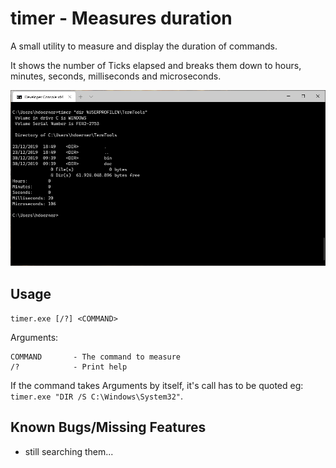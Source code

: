 # timer - Measures duration
A small utility to measure and display the duration of commands.

It shows the number of Ticks elapsed and breaks them down to hours, minutes, seconds, milliseconds and microseconds.

![Screenshot: timer](../../screenshots/timer_screenshot.png?raw=true "Screenshot: timer")

## Usage
`timer.exe [/?] <COMMAND>`

Arguments:

    COMMAND       - The command to measure
    /?            - Print help

If the command takes Arguments by itself, it's call has to be quoted eg: `timer.exe "DIR /S C:\Windows\System32"`.

## Known Bugs/Missing Features
- still searching them...
